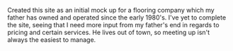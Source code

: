 Created this site as an initial mock up for a flooring company which my father has owned and operated since the early 1980's.  I've yet to complete the site, seeing that I need more input from my father's end in regards to pricing and certain services.  He lives out of town, so meeting up isn't always the easiest to manage.